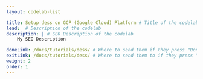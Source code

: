 ```yaml
---
layout: codelab-list

title: Setup dess on GCP (Google Cloud) Platform # Title of the codelab
lead:  # Description of the codelab
description: | # SEO Description of the codelab
    My SEO Description

doneLink: /docs/tutorials/dess/ # Where to send them if they press "Done" at the end of the Codelab
exitLink: /docs/tutorials/dess/ # Where to send them to if they press "Exit Codelab"
weight: 2
order: 1
---
```

